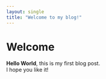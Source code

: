```yaml
---
layout: single
title: "Welcome to my blog!"
---
```


# Welcome

**Hello World**, this is my first blog post.  
I hope you like it!
